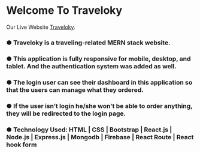 # Welcome To Traveloky

Our Live Website [Traveloky](https://tourism-related-website-1e883.web.app/).

### ● Traveloky is a traveling-related MERN stack website.

### ● This application is fully responsive for mobile, desktop, and tablet. And the authentication system was added as well.

### ● The login user can see their dashboard in this application so that the users can manage what they ordered.

### ● If the user isn’t login he/she won't be able to order anything, they will be redirected to the login page.

### ● Technology Used: HTML | CSS | Bootstrap | React.js | Node.js | Express.js | Mongodb | Firebase | React Route | React hook form